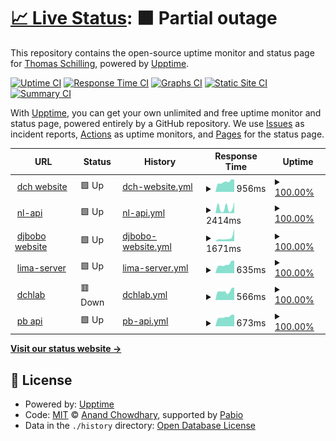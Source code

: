# [📈 Live Status](https://dchtools.github.io/uptimemonitor): <!--live status--> **🟧 Partial outage**

This repository contains the open-source uptime monitor and status page for [Thomas Schilling](https://www.dch.de), powered by [Upptime](https://github.com/upptime/upptime).

[![Uptime CI](https://github.com/dchtools/uptimemonitor/workflows/Uptime%20CI/badge.svg)](https://github.com/dchtools/uptimemonitor/actions?query=workflow%3A%22Uptime+CI%22)
[![Response Time CI](https://github.com/dchtools/uptimemonitor/workflows/Response%20Time%20CI/badge.svg)](https://github.com/dchtools/uptimemonitor/actions?query=workflow%3A%22Response+Time+CI%22)
[![Graphs CI](https://github.com/dchtools/uptimemonitor/workflows/Graphs%20CI/badge.svg)](https://github.com/dchtools/uptimemonitor/actions?query=workflow%3A%22Graphs+CI%22)
[![Static Site CI](https://github.com/dchtools/uptimemonitor/workflows/Static%20Site%20CI/badge.svg)](https://github.com/dchtools/uptimemonitor/actions?query=workflow%3A%22Static+Site+CI%22)
[![Summary CI](https://github.com/dchtools/uptimemonitor/workflows/Summary%20CI/badge.svg)](https://github.com/dchtools/uptimemonitor/actions?query=workflow%3A%22Summary+CI%22)

With [Upptime](https://upptime.js.org), you can get your own unlimited and free uptime monitor and status page, powered entirely by a GitHub repository. We use [Issues](https://github.com/dchtools/uptimemonitor/issues) as incident reports, [Actions](https://github.com/dchtools/uptimemonitor/actions) as uptime monitors, and [Pages](https://dchtools.github.io/uptimemonitor) for the status page.

<!--start: status pages-->
<!-- This summary is generated by Upptime (https://github.com/upptime/upptime) -->
<!-- Do not edit this manually, your changes will be overwritten -->
<!-- prettier-ignore -->
| URL | Status | History | Response Time | Uptime |
| --- | ------ | ------- | ------------- | ------ |
| <img alt="" src="https://icons.duckduckgo.com/ip3/www.dch.de.ico" height="13"> [dch website](https://www.dch.de/home) | 🟩 Up | [dch-website.yml](https://github.com/dchtools/uptimemonitor/commits/HEAD/history/dch-website.yml) | <details><summary><img alt="Response time graph" src="./graphs/dch-website/response-time-week.png" height="20"> 956ms</summary><br><a href="https://dchtools.github.io/uptimemonitor/history/dch-website"><img alt="Response time 960" src="https://img.shields.io/endpoint?url=https%3A%2F%2Fraw.githubusercontent.com%2Fdchtools%2Fuptimemonitor%2FHEAD%2Fapi%2Fdch-website%2Fresponse-time.json"></a><br><a href="https://dchtools.github.io/uptimemonitor/history/dch-website"><img alt="24-hour response time 1153" src="https://img.shields.io/endpoint?url=https%3A%2F%2Fraw.githubusercontent.com%2Fdchtools%2Fuptimemonitor%2FHEAD%2Fapi%2Fdch-website%2Fresponse-time-day.json"></a><br><a href="https://dchtools.github.io/uptimemonitor/history/dch-website"><img alt="7-day response time 956" src="https://img.shields.io/endpoint?url=https%3A%2F%2Fraw.githubusercontent.com%2Fdchtools%2Fuptimemonitor%2FHEAD%2Fapi%2Fdch-website%2Fresponse-time-week.json"></a><br><a href="https://dchtools.github.io/uptimemonitor/history/dch-website"><img alt="30-day response time 908" src="https://img.shields.io/endpoint?url=https%3A%2F%2Fraw.githubusercontent.com%2Fdchtools%2Fuptimemonitor%2FHEAD%2Fapi%2Fdch-website%2Fresponse-time-month.json"></a><br><a href="https://dchtools.github.io/uptimemonitor/history/dch-website"><img alt="1-year response time 960" src="https://img.shields.io/endpoint?url=https%3A%2F%2Fraw.githubusercontent.com%2Fdchtools%2Fuptimemonitor%2FHEAD%2Fapi%2Fdch-website%2Fresponse-time-year.json"></a></details> | <details><summary><a href="https://dchtools.github.io/uptimemonitor/history/dch-website">100.00%</a></summary><a href="https://dchtools.github.io/uptimemonitor/history/dch-website"><img alt="All-time uptime 98.14%" src="https://img.shields.io/endpoint?url=https%3A%2F%2Fraw.githubusercontent.com%2Fdchtools%2Fuptimemonitor%2FHEAD%2Fapi%2Fdch-website%2Fuptime.json"></a><br><a href="https://dchtools.github.io/uptimemonitor/history/dch-website"><img alt="24-hour uptime 100.00%" src="https://img.shields.io/endpoint?url=https%3A%2F%2Fraw.githubusercontent.com%2Fdchtools%2Fuptimemonitor%2FHEAD%2Fapi%2Fdch-website%2Fuptime-day.json"></a><br><a href="https://dchtools.github.io/uptimemonitor/history/dch-website"><img alt="7-day uptime 100.00%" src="https://img.shields.io/endpoint?url=https%3A%2F%2Fraw.githubusercontent.com%2Fdchtools%2Fuptimemonitor%2FHEAD%2Fapi%2Fdch-website%2Fuptime-week.json"></a><br><a href="https://dchtools.github.io/uptimemonitor/history/dch-website"><img alt="30-day uptime 99.28%" src="https://img.shields.io/endpoint?url=https%3A%2F%2Fraw.githubusercontent.com%2Fdchtools%2Fuptimemonitor%2FHEAD%2Fapi%2Fdch-website%2Fuptime-month.json"></a><br><a href="https://dchtools.github.io/uptimemonitor/history/dch-website"><img alt="1-year uptime 98.14%" src="https://img.shields.io/endpoint?url=https%3A%2F%2Fraw.githubusercontent.com%2Fdchtools%2Fuptimemonitor%2FHEAD%2Fapi%2Fdch-website%2Fuptime-year.json"></a></details>
| <img alt="" src="https://icons.duckduckgo.com/ip3/api.djbobo.ch.ico" height="13"> [nl-api](https://api.djbobo.ch:433/api2/health) | 🟩 Up | [nl-api.yml](https://github.com/dchtools/uptimemonitor/commits/HEAD/history/nl-api.yml) | <details><summary><img alt="Response time graph" src="./graphs/nl-api/response-time-week.png" height="20"> 2414ms</summary><br><a href="https://dchtools.github.io/uptimemonitor/history/nl-api"><img alt="Response time 1068" src="https://img.shields.io/endpoint?url=https%3A%2F%2Fraw.githubusercontent.com%2Fdchtools%2Fuptimemonitor%2FHEAD%2Fapi%2Fnl-api%2Fresponse-time.json"></a><br><a href="https://dchtools.github.io/uptimemonitor/history/nl-api"><img alt="24-hour response time 5129" src="https://img.shields.io/endpoint?url=https%3A%2F%2Fraw.githubusercontent.com%2Fdchtools%2Fuptimemonitor%2FHEAD%2Fapi%2Fnl-api%2Fresponse-time-day.json"></a><br><a href="https://dchtools.github.io/uptimemonitor/history/nl-api"><img alt="7-day response time 2414" src="https://img.shields.io/endpoint?url=https%3A%2F%2Fraw.githubusercontent.com%2Fdchtools%2Fuptimemonitor%2FHEAD%2Fapi%2Fnl-api%2Fresponse-time-week.json"></a><br><a href="https://dchtools.github.io/uptimemonitor/history/nl-api"><img alt="30-day response time 1103" src="https://img.shields.io/endpoint?url=https%3A%2F%2Fraw.githubusercontent.com%2Fdchtools%2Fuptimemonitor%2FHEAD%2Fapi%2Fnl-api%2Fresponse-time-month.json"></a><br><a href="https://dchtools.github.io/uptimemonitor/history/nl-api"><img alt="1-year response time 1068" src="https://img.shields.io/endpoint?url=https%3A%2F%2Fraw.githubusercontent.com%2Fdchtools%2Fuptimemonitor%2FHEAD%2Fapi%2Fnl-api%2Fresponse-time-year.json"></a></details> | <details><summary><a href="https://dchtools.github.io/uptimemonitor/history/nl-api">100.00%</a></summary><a href="https://dchtools.github.io/uptimemonitor/history/nl-api"><img alt="All-time uptime 98.37%" src="https://img.shields.io/endpoint?url=https%3A%2F%2Fraw.githubusercontent.com%2Fdchtools%2Fuptimemonitor%2FHEAD%2Fapi%2Fnl-api%2Fuptime.json"></a><br><a href="https://dchtools.github.io/uptimemonitor/history/nl-api"><img alt="24-hour uptime 100.00%" src="https://img.shields.io/endpoint?url=https%3A%2F%2Fraw.githubusercontent.com%2Fdchtools%2Fuptimemonitor%2FHEAD%2Fapi%2Fnl-api%2Fuptime-day.json"></a><br><a href="https://dchtools.github.io/uptimemonitor/history/nl-api"><img alt="7-day uptime 100.00%" src="https://img.shields.io/endpoint?url=https%3A%2F%2Fraw.githubusercontent.com%2Fdchtools%2Fuptimemonitor%2FHEAD%2Fapi%2Fnl-api%2Fuptime-week.json"></a><br><a href="https://dchtools.github.io/uptimemonitor/history/nl-api"><img alt="30-day uptime 100.00%" src="https://img.shields.io/endpoint?url=https%3A%2F%2Fraw.githubusercontent.com%2Fdchtools%2Fuptimemonitor%2FHEAD%2Fapi%2Fnl-api%2Fuptime-month.json"></a><br><a href="https://dchtools.github.io/uptimemonitor/history/nl-api"><img alt="1-year uptime 98.37%" src="https://img.shields.io/endpoint?url=https%3A%2F%2Fraw.githubusercontent.com%2Fdchtools%2Fuptimemonitor%2FHEAD%2Fapi%2Fnl-api%2Fuptime-year.json"></a></details>
| <img alt="" src="https://icons.duckduckgo.com/ip3/www.djbobo.ch.ico" height="13"> [djbobo website](https://www.djbobo.ch) | 🟩 Up | [djbobo-website.yml](https://github.com/dchtools/uptimemonitor/commits/HEAD/history/djbobo-website.yml) | <details><summary><img alt="Response time graph" src="./graphs/djbobo-website/response-time-week.png" height="20"> 1671ms</summary><br><a href="https://dchtools.github.io/uptimemonitor/history/djbobo-website"><img alt="Response time 1410" src="https://img.shields.io/endpoint?url=https%3A%2F%2Fraw.githubusercontent.com%2Fdchtools%2Fuptimemonitor%2FHEAD%2Fapi%2Fdjbobo-website%2Fresponse-time.json"></a><br><a href="https://dchtools.github.io/uptimemonitor/history/djbobo-website"><img alt="24-hour response time 5806" src="https://img.shields.io/endpoint?url=https%3A%2F%2Fraw.githubusercontent.com%2Fdchtools%2Fuptimemonitor%2FHEAD%2Fapi%2Fdjbobo-website%2Fresponse-time-day.json"></a><br><a href="https://dchtools.github.io/uptimemonitor/history/djbobo-website"><img alt="7-day response time 1671" src="https://img.shields.io/endpoint?url=https%3A%2F%2Fraw.githubusercontent.com%2Fdchtools%2Fuptimemonitor%2FHEAD%2Fapi%2Fdjbobo-website%2Fresponse-time-week.json"></a><br><a href="https://dchtools.github.io/uptimemonitor/history/djbobo-website"><img alt="30-day response time 1222" src="https://img.shields.io/endpoint?url=https%3A%2F%2Fraw.githubusercontent.com%2Fdchtools%2Fuptimemonitor%2FHEAD%2Fapi%2Fdjbobo-website%2Fresponse-time-month.json"></a><br><a href="https://dchtools.github.io/uptimemonitor/history/djbobo-website"><img alt="1-year response time 1410" src="https://img.shields.io/endpoint?url=https%3A%2F%2Fraw.githubusercontent.com%2Fdchtools%2Fuptimemonitor%2FHEAD%2Fapi%2Fdjbobo-website%2Fresponse-time-year.json"></a></details> | <details><summary><a href="https://dchtools.github.io/uptimemonitor/history/djbobo-website">100.00%</a></summary><a href="https://dchtools.github.io/uptimemonitor/history/djbobo-website"><img alt="All-time uptime 98.14%" src="https://img.shields.io/endpoint?url=https%3A%2F%2Fraw.githubusercontent.com%2Fdchtools%2Fuptimemonitor%2FHEAD%2Fapi%2Fdjbobo-website%2Fuptime.json"></a><br><a href="https://dchtools.github.io/uptimemonitor/history/djbobo-website"><img alt="24-hour uptime 100.00%" src="https://img.shields.io/endpoint?url=https%3A%2F%2Fraw.githubusercontent.com%2Fdchtools%2Fuptimemonitor%2FHEAD%2Fapi%2Fdjbobo-website%2Fuptime-day.json"></a><br><a href="https://dchtools.github.io/uptimemonitor/history/djbobo-website"><img alt="7-day uptime 100.00%" src="https://img.shields.io/endpoint?url=https%3A%2F%2Fraw.githubusercontent.com%2Fdchtools%2Fuptimemonitor%2FHEAD%2Fapi%2Fdjbobo-website%2Fuptime-week.json"></a><br><a href="https://dchtools.github.io/uptimemonitor/history/djbobo-website"><img alt="30-day uptime 99.28%" src="https://img.shields.io/endpoint?url=https%3A%2F%2Fraw.githubusercontent.com%2Fdchtools%2Fuptimemonitor%2FHEAD%2Fapi%2Fdjbobo-website%2Fuptime-month.json"></a><br><a href="https://dchtools.github.io/uptimemonitor/history/djbobo-website"><img alt="1-year uptime 98.14%" src="https://img.shields.io/endpoint?url=https%3A%2F%2Fraw.githubusercontent.com%2Fdchtools%2Fuptimemonitor%2FHEAD%2Fapi%2Fdjbobo-website%2Fuptime-year.json"></a></details>
| <img alt="" src="https://icons.duckduckgo.com/ip3/lima.dch.de.ico" height="13"> [lima-server](https://lima.dch.de:8080/api/v1) | 🟩 Up | [lima-server.yml](https://github.com/dchtools/uptimemonitor/commits/HEAD/history/lima-server.yml) | <details><summary><img alt="Response time graph" src="./graphs/lima-server/response-time-week.png" height="20"> 635ms</summary><br><a href="https://dchtools.github.io/uptimemonitor/history/lima-server"><img alt="Response time 555" src="https://img.shields.io/endpoint?url=https%3A%2F%2Fraw.githubusercontent.com%2Fdchtools%2Fuptimemonitor%2FHEAD%2Fapi%2Flima-server%2Fresponse-time.json"></a><br><a href="https://dchtools.github.io/uptimemonitor/history/lima-server"><img alt="24-hour response time 881" src="https://img.shields.io/endpoint?url=https%3A%2F%2Fraw.githubusercontent.com%2Fdchtools%2Fuptimemonitor%2FHEAD%2Fapi%2Flima-server%2Fresponse-time-day.json"></a><br><a href="https://dchtools.github.io/uptimemonitor/history/lima-server"><img alt="7-day response time 635" src="https://img.shields.io/endpoint?url=https%3A%2F%2Fraw.githubusercontent.com%2Fdchtools%2Fuptimemonitor%2FHEAD%2Fapi%2Flima-server%2Fresponse-time-week.json"></a><br><a href="https://dchtools.github.io/uptimemonitor/history/lima-server"><img alt="30-day response time 555" src="https://img.shields.io/endpoint?url=https%3A%2F%2Fraw.githubusercontent.com%2Fdchtools%2Fuptimemonitor%2FHEAD%2Fapi%2Flima-server%2Fresponse-time-month.json"></a><br><a href="https://dchtools.github.io/uptimemonitor/history/lima-server"><img alt="1-year response time 555" src="https://img.shields.io/endpoint?url=https%3A%2F%2Fraw.githubusercontent.com%2Fdchtools%2Fuptimemonitor%2FHEAD%2Fapi%2Flima-server%2Fresponse-time-year.json"></a></details> | <details><summary><a href="https://dchtools.github.io/uptimemonitor/history/lima-server">100.00%</a></summary><a href="https://dchtools.github.io/uptimemonitor/history/lima-server"><img alt="All-time uptime 99.06%" src="https://img.shields.io/endpoint?url=https%3A%2F%2Fraw.githubusercontent.com%2Fdchtools%2Fuptimemonitor%2FHEAD%2Fapi%2Flima-server%2Fuptime.json"></a><br><a href="https://dchtools.github.io/uptimemonitor/history/lima-server"><img alt="24-hour uptime 100.00%" src="https://img.shields.io/endpoint?url=https%3A%2F%2Fraw.githubusercontent.com%2Fdchtools%2Fuptimemonitor%2FHEAD%2Fapi%2Flima-server%2Fuptime-day.json"></a><br><a href="https://dchtools.github.io/uptimemonitor/history/lima-server"><img alt="7-day uptime 100.00%" src="https://img.shields.io/endpoint?url=https%3A%2F%2Fraw.githubusercontent.com%2Fdchtools%2Fuptimemonitor%2FHEAD%2Fapi%2Flima-server%2Fuptime-week.json"></a><br><a href="https://dchtools.github.io/uptimemonitor/history/lima-server"><img alt="30-day uptime 99.06%" src="https://img.shields.io/endpoint?url=https%3A%2F%2Fraw.githubusercontent.com%2Fdchtools%2Fuptimemonitor%2FHEAD%2Fapi%2Flima-server%2Fuptime-month.json"></a><br><a href="https://dchtools.github.io/uptimemonitor/history/lima-server"><img alt="1-year uptime 99.06%" src="https://img.shields.io/endpoint?url=https%3A%2F%2Fraw.githubusercontent.com%2Fdchtools%2Fuptimemonitor%2FHEAD%2Fapi%2Flima-server%2Fuptime-year.json"></a></details>
| <img alt="" src="https://icons.duckduckgo.com/ip3/lab.dch.de.ico" height="13"> [dchlab](https://lab.dch.de:8081) | 🟥 Down | [dchlab.yml](https://github.com/dchtools/uptimemonitor/commits/HEAD/history/dchlab.yml) | <details><summary><img alt="Response time graph" src="./graphs/dchlab/response-time-week.png" height="20"> 566ms</summary><br><a href="https://dchtools.github.io/uptimemonitor/history/dchlab"><img alt="Response time 739" src="https://img.shields.io/endpoint?url=https%3A%2F%2Fraw.githubusercontent.com%2Fdchtools%2Fuptimemonitor%2FHEAD%2Fapi%2Fdchlab%2Fresponse-time.json"></a><br><a href="https://dchtools.github.io/uptimemonitor/history/dchlab"><img alt="24-hour response time 781" src="https://img.shields.io/endpoint?url=https%3A%2F%2Fraw.githubusercontent.com%2Fdchtools%2Fuptimemonitor%2FHEAD%2Fapi%2Fdchlab%2Fresponse-time-day.json"></a><br><a href="https://dchtools.github.io/uptimemonitor/history/dchlab"><img alt="7-day response time 566" src="https://img.shields.io/endpoint?url=https%3A%2F%2Fraw.githubusercontent.com%2Fdchtools%2Fuptimemonitor%2FHEAD%2Fapi%2Fdchlab%2Fresponse-time-week.json"></a><br><a href="https://dchtools.github.io/uptimemonitor/history/dchlab"><img alt="30-day response time 565" src="https://img.shields.io/endpoint?url=https%3A%2F%2Fraw.githubusercontent.com%2Fdchtools%2Fuptimemonitor%2FHEAD%2Fapi%2Fdchlab%2Fresponse-time-month.json"></a><br><a href="https://dchtools.github.io/uptimemonitor/history/dchlab"><img alt="1-year response time 739" src="https://img.shields.io/endpoint?url=https%3A%2F%2Fraw.githubusercontent.com%2Fdchtools%2Fuptimemonitor%2FHEAD%2Fapi%2Fdchlab%2Fresponse-time-year.json"></a></details> | <details><summary><a href="https://dchtools.github.io/uptimemonitor/history/dchlab">100.00%</a></summary><a href="https://dchtools.github.io/uptimemonitor/history/dchlab"><img alt="All-time uptime 99.94%" src="https://img.shields.io/endpoint?url=https%3A%2F%2Fraw.githubusercontent.com%2Fdchtools%2Fuptimemonitor%2FHEAD%2Fapi%2Fdchlab%2Fuptime.json"></a><br><a href="https://dchtools.github.io/uptimemonitor/history/dchlab"><img alt="24-hour uptime 99.99%" src="https://img.shields.io/endpoint?url=https%3A%2F%2Fraw.githubusercontent.com%2Fdchtools%2Fuptimemonitor%2FHEAD%2Fapi%2Fdchlab%2Fuptime-day.json"></a><br><a href="https://dchtools.github.io/uptimemonitor/history/dchlab"><img alt="7-day uptime 100.00%" src="https://img.shields.io/endpoint?url=https%3A%2F%2Fraw.githubusercontent.com%2Fdchtools%2Fuptimemonitor%2FHEAD%2Fapi%2Fdchlab%2Fuptime-week.json"></a><br><a href="https://dchtools.github.io/uptimemonitor/history/dchlab"><img alt="30-day uptime 99.95%" src="https://img.shields.io/endpoint?url=https%3A%2F%2Fraw.githubusercontent.com%2Fdchtools%2Fuptimemonitor%2FHEAD%2Fapi%2Fdchlab%2Fuptime-month.json"></a><br><a href="https://dchtools.github.io/uptimemonitor/history/dchlab"><img alt="1-year uptime 99.94%" src="https://img.shields.io/endpoint?url=https%3A%2F%2Fraw.githubusercontent.com%2Fdchtools%2Fuptimemonitor%2FHEAD%2Fapi%2Fdchlab%2Fuptime-year.json"></a></details>
| <img alt="" src="https://icons.duckduckgo.com/ip3/dev.dch.de.ico" height="13"> [pb api](https://dev.dch.de:8083/up.txt) | 🟩 Up | [pb-api.yml](https://github.com/dchtools/uptimemonitor/commits/HEAD/history/pb-api.yml) | <details><summary><img alt="Response time graph" src="./graphs/pb-api/response-time-week.png" height="20"> 673ms</summary><br><a href="https://dchtools.github.io/uptimemonitor/history/pb-api"><img alt="Response time 640" src="https://img.shields.io/endpoint?url=https%3A%2F%2Fraw.githubusercontent.com%2Fdchtools%2Fuptimemonitor%2FHEAD%2Fapi%2Fpb-api%2Fresponse-time.json"></a><br><a href="https://dchtools.github.io/uptimemonitor/history/pb-api"><img alt="24-hour response time 825" src="https://img.shields.io/endpoint?url=https%3A%2F%2Fraw.githubusercontent.com%2Fdchtools%2Fuptimemonitor%2FHEAD%2Fapi%2Fpb-api%2Fresponse-time-day.json"></a><br><a href="https://dchtools.github.io/uptimemonitor/history/pb-api"><img alt="7-day response time 673" src="https://img.shields.io/endpoint?url=https%3A%2F%2Fraw.githubusercontent.com%2Fdchtools%2Fuptimemonitor%2FHEAD%2Fapi%2Fpb-api%2Fresponse-time-week.json"></a><br><a href="https://dchtools.github.io/uptimemonitor/history/pb-api"><img alt="30-day response time 628" src="https://img.shields.io/endpoint?url=https%3A%2F%2Fraw.githubusercontent.com%2Fdchtools%2Fuptimemonitor%2FHEAD%2Fapi%2Fpb-api%2Fresponse-time-month.json"></a><br><a href="https://dchtools.github.io/uptimemonitor/history/pb-api"><img alt="1-year response time 640" src="https://img.shields.io/endpoint?url=https%3A%2F%2Fraw.githubusercontent.com%2Fdchtools%2Fuptimemonitor%2FHEAD%2Fapi%2Fpb-api%2Fresponse-time-year.json"></a></details> | <details><summary><a href="https://dchtools.github.io/uptimemonitor/history/pb-api">100.00%</a></summary><a href="https://dchtools.github.io/uptimemonitor/history/pb-api"><img alt="All-time uptime 98.39%" src="https://img.shields.io/endpoint?url=https%3A%2F%2Fraw.githubusercontent.com%2Fdchtools%2Fuptimemonitor%2FHEAD%2Fapi%2Fpb-api%2Fuptime.json"></a><br><a href="https://dchtools.github.io/uptimemonitor/history/pb-api"><img alt="24-hour uptime 100.00%" src="https://img.shields.io/endpoint?url=https%3A%2F%2Fraw.githubusercontent.com%2Fdchtools%2Fuptimemonitor%2FHEAD%2Fapi%2Fpb-api%2Fuptime-day.json"></a><br><a href="https://dchtools.github.io/uptimemonitor/history/pb-api"><img alt="7-day uptime 100.00%" src="https://img.shields.io/endpoint?url=https%3A%2F%2Fraw.githubusercontent.com%2Fdchtools%2Fuptimemonitor%2FHEAD%2Fapi%2Fpb-api%2Fuptime-week.json"></a><br><a href="https://dchtools.github.io/uptimemonitor/history/pb-api"><img alt="30-day uptime 100.00%" src="https://img.shields.io/endpoint?url=https%3A%2F%2Fraw.githubusercontent.com%2Fdchtools%2Fuptimemonitor%2FHEAD%2Fapi%2Fpb-api%2Fuptime-month.json"></a><br><a href="https://dchtools.github.io/uptimemonitor/history/pb-api"><img alt="1-year uptime 98.39%" src="https://img.shields.io/endpoint?url=https%3A%2F%2Fraw.githubusercontent.com%2Fdchtools%2Fuptimemonitor%2FHEAD%2Fapi%2Fpb-api%2Fuptime-year.json"></a></details>

<!--end: status pages-->

[**Visit our status website →**](https://dchtools.github.io/uptimemonitor)

## 📄 License

- Powered by: [Upptime](https://github.com/upptime/upptime)
- Code: [MIT](./LICENSE) © [Anand Chowdhary](https://anandchowdhary.com), supported by [Pabio](https://pabio.com)
- Data in the `./history` directory: [Open Database License](https://opendatacommons.org/licenses/odbl/1-0/)
